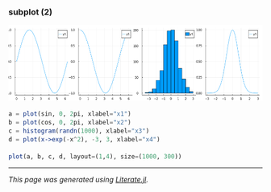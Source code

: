 ### subplot (2)

![subplot2.png](images/subplot2.png)

```julia
a = plot(sin, 0, 2pi, xlabel="x1")
b = plot(cos, 0, 2pi, xlabel="x2")
c = histogram(randn(1000), xlabel="x3")
d = plot(x->exp(-x^2), -3, 3, xlabel="x4")

plot(a, b, c, d, layout=(1,4), size=(1000, 300))
```

---

*This page was generated using [Literate.jl](https://github.com/fredrikekre/Literate.jl).*


